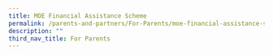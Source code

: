 ```yaml
---
title: MOE Financial Assistance Scheme
permalink: /parents-and-partners/For-Parents/moe-financial-assistance-scheme-fas/
description: ""
third_nav_title: For Parents
---
```


